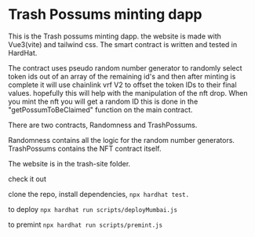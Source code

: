 # Trash Possums minting dapp

This is the Trash possums minting dapp.
the website is made with Vue3(vite) and tailwind css.
The smart contract is written and tested in HardHat.

The contract uses pseudo random number generator to randomly select token ids out of an array of the remaining id's and then after minting is complete it will use chainlink vrf V2 to offset the token IDs to their final values.  hopefully this will help with the manipulation of the nft drop.  When you mint the nft you will get a random ID  this is done in the "getPossumToBeClaimed" function on the main contract.

There are two contracts, Randomness and TrashPossums.

Randomness contains all the logic for the random number generators.
TrashPossums contains the NFT contract itself.

The website is in the trash-site folder.


check it out 

clone the repo,
install dependencies,
`npx hardhat test.`

to deploy
`npx hardhat run scripts/deployMumbai.js`

to premint
`npx hardhat run scripts/premint.js`
